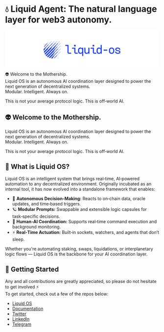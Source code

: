 # 💧 Liquid Agent: The natural language layer for web3 autonomy.

![liquid OS banner](/assets/Liquid-OS.png)

👽 Welcome to the Mothership.  
Liquid OS is an autonomous AI coordination layer designed to power the next generation of decentralized systems.  
Modular. Intelligent. Always on.

This is not your average protocol logic. This is off‑world AI.

## 👽 Welcome to the Mothership.  
Liquid OS is an autonomous AI coordination layer designed to power the next generation of decentralized systems.  
Modular. Intelligent. Always on.

This is not your average protocol logic. This is off‑world AI.

## 🌌 What is Liquid OS?  
Liquid OS is an intelligent system that brings real‑time, AI‑powered automation to any decentralized environment. Originally incubated as an internal tool, it has now evolved into a standalone framework that enables:

- 🧬 **Autonomous Decision‑Making:** Reacts to on‑chain data, oracle updates, and time‑based triggers.
- 🪐 **Modular Prompts:** Swappable and extensible logic capsules for task‑specific decisions.
- 🤖 **Human‑AI Coordination:** Supports real‑time command execution and background monitoring.
- ⚡ **Real‑Time Actuation:** Built‑in sockets, watchers, and agents that don’t sleep.

Whether you're automating staking, swaps, liquidations, or interplanetary logic flows — Liquid OS is the backbone for your AI coordination layer.

## 🚀 Getting Started

Any and all contributions are greatly appreciated, so please do not hesitate to get involved ⚡  
To get started, check out a few of the repos below:

- [Liquid OS]([https://liquid-io.io](https://www.liquidagent.ai/))  
- [Documentation](https://docs.liquidagent.ai)  
- [Twitter](https://x.com/LiquidAgentAI)  
- [LinkedIn](https://www.linkedin.com/company/liquid-os)  
- [Telegram](https://t.me/liquidagentai)  
